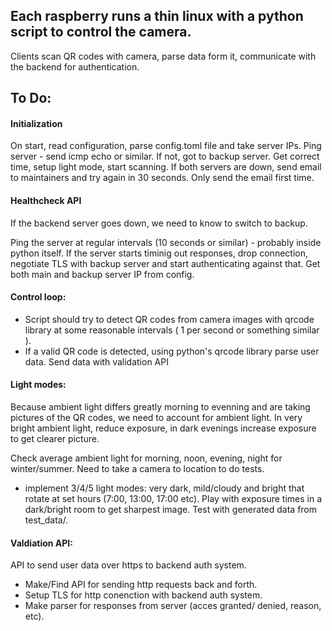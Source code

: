 ## Each raspberry runs a thin linux with a python script to control the camera. 

Clients scan QR codes with camera, parse data form it, communicate with the backend for authentication. 

## To Do:

#### Initialization

On start, read configuration, parse config.toml file and take server IPs.
Ping server - send icmp echo or similar. If not, got to backup server.
Get correct time, setup light mode, start scanning.
If both servers are down, send email to maintainers and try again in 30 seconds. Only send the email first time.

#### Healthcheck API

If the backend server goes down, we need to know to switch to backup.

Ping the server at regular intervals (10 seconds or similar) - probably inside python itself. 
If the server starts timinig out responses, drop connection, negotiate TLS with backup server
and start authenticating against that. Get both main and backup server IP from config.

#### Control loop:

- Script should try to detect QR codes from camera images with qrcode library at some reasonable intervals ( 1 per second or something similar ).
- If a valid QR code is detected, using python's qrcode library parse user data. Send data with validation API

#### Light modes:

Because ambient light differs greatly morning to evenning and are taking pictures of the QR codes, we need to account for ambient light. In very bright ambient light, reduce exposure, in dark evenings increase exposure to get clearer picture.

Check average ambient light for morning, noon, evening, night for winter/summer. Need to take a camera to location to do tests.
- implement 3/4/5 light modes: very dark, mild/cloudy and bright that rotate at set hours (7:00, 13:00, 17:00 etc). Play with exposure times in a dark/bright room to get sharpest image. Test with generated data from test_data/.

#### Valdiation API:

API to send user data over https to backend auth system.

- Make/Find API for sending http requests back and forth.
- Setup TLS for http conenction with backend auth system.
- Make parser for responses from server (acces granted/ denied, reason, etc).


